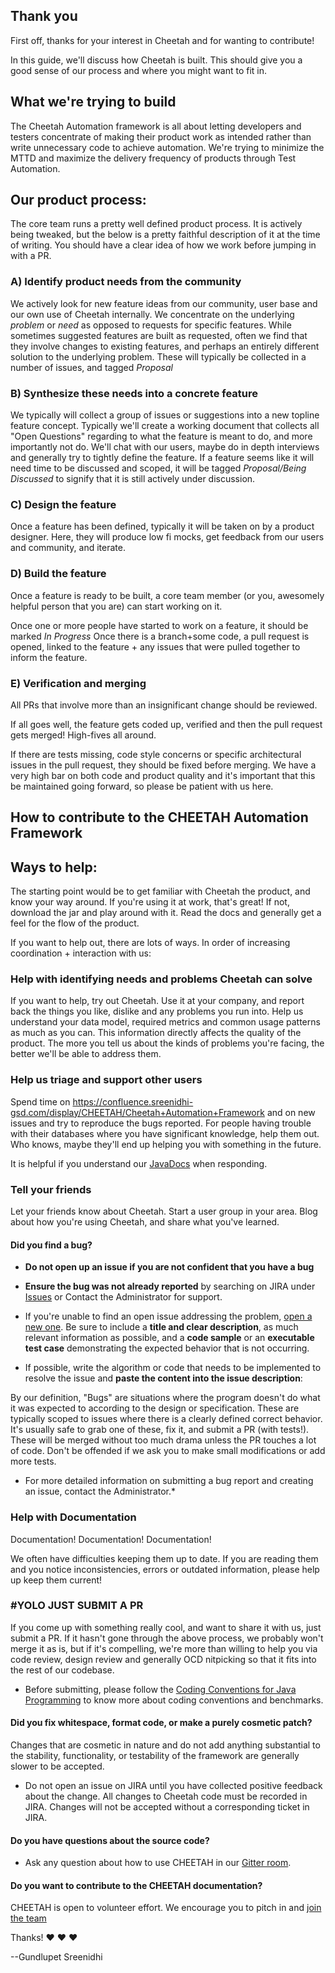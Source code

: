 ## Thank you

First off, thanks for your interest in Cheetah and for wanting to contribute!

In this guide, we'll discuss how Cheetah is built. This should give you a good sense of our process and where you might want to fit in.

## What we're trying to build
The Cheetah Automation framework is all about letting developers and testers concentrate of making their product work as intended rather than write unnecessary code to achieve automation. We're trying to minimize the MTTD and maximize the delivery frequency of products through Test Automation.

## Our product process:

The core team runs a pretty well defined product process. It is actively being tweaked, but the below is a pretty faithful description of it at the time of writing. You should have a clear idea of how we work before jumping in with a PR.

### A) Identify product needs from the community

We actively look for new feature ideas from our community, user base and our own use of Cheetah internally. We concentrate on the underlying *problem* or *need*  as opposed to requests for specific features. While sometimes suggested features are built as requested, often we find that they involve changes to existing features, and perhaps an entirely different solution to the underlying problem. These will typically be collected in a number of issues, and tagged *Proposal*

### B) Synthesize these needs into a concrete feature

We typically will collect a group of issues or suggestions into a new topline feature concept. Typically we'll create a working document that collects all "Open Questions" regarding to what the feature is meant to do, and more importantly not do. We'll chat with our users, maybe do in depth interviews and generally try to tightly define the feature. If a feature seems like it will need time to be discussed and scoped, it will be tagged *Proposal/Being Discussed* to signify that it is still actively under discussion.

### C) Design the feature

Once a feature has been defined, typically it will be taken on by a product designer. Here, they will produce low fi mocks, get feedback from our users and community, and iterate.


### D) Build the feature

Once a feature is ready to be built, a core team member (or you, awesomely helpful person that you are) can start working on it.

Once one or more people have started to work on a feature, it should be marked *In Progress* Once there is a branch+some code, a pull request is opened, linked to the feature + any issues that were pulled together to inform the feature.

### E) Verification and merging

All PRs that involve more than an insignificant change should be reviewed.

If all goes well, the feature gets coded up, verified and then the pull request gets merged! High-fives all around.

If there are tests missing, code style concerns or specific architectural issues in the pull request, they should be fixed before merging. We have a very high bar on both code and product quality and it's important that this be maintained going forward, so please be patient with us here.

## How to contribute to the CHEETAH Automation Framework


## Ways to help:

The starting point would be to get familiar with Cheetah the product, and know your way around. If you're using it at work, that's great! If not, download the jar and play around with it. Read the docs and generally get a feel for the flow of the product.

If you want to help out, there are lots of ways. In order of increasing coordination + interaction with us:

### Help with identifying needs and problems Cheetah can solve

If you want to help, try out Cheetah. Use it at your company, and report back the things you like, dislike and any problems you run into. Help us understand your data model, required metrics and common usage patterns as much as you can. This information directly affects the quality of the product. The more you tell us about the kinds of problems you're facing, the better we'll be able to address them.

### Help us triage and support other users

Spend time on https://confluence.sreenidhi-gsd.com/display/CHEETAH/Cheetah+Automation+Framework and on new issues and try to reproduce the bugs reported. For people having trouble with their databases where you have significant knowledge, help them out. Who knows, maybe they'll end up helping you with something in the future.

It is helpful if you understand our [JavaDocs](https://cheetah-doc.sreenidhi-gsd.com/) when responding.

### Tell your friends

Let your friends know about Cheetah. Start a user group in your area. Blog about how you're using Cheetah, and share what you've learned.

#### **Did you find a bug?**
* **Do not open up an issue if you are not confident that you have a bug**

* **Ensure the bug was not already reported** by searching on JIRA under [Issues](https://jira.sreenidhi-gsd.com/projects/CHEETAH/issues) or Contact the Administrator for support.

* If you're unable to find an open issue addressing the problem, [open a new one](https://jira.sreenidhi-gsd.com/projects/CHEETAH). Be sure to include a **title and clear description**, as much relevant information as possible, and a **code sample** or an **executable test case** demonstrating the expected behavior that is not occurring.

* If possible, write the algorithm or code that needs to be implemented to resolve the issue and **paste the content into the issue description**:
  

By our definition, "Bugs" are situations where the program doesn't do what it was expected to according to the design or specification. These are typically scoped to issues where there is a clearly defined correct behavior. It's usually safe to grab one of these, fix it, and submit a PR (with tests!). These will be merged without too much drama unless the PR touches a lot of code. Don't be offended if we ask you to make small modifications or add more tests. 

* For more detailed information on submitting a bug report and creating an issue, contact the Administrator.*

### Help with Documentation

Documentation! Documentation! Documentation! 

We often have difficulties keeping them up to date. If you are reading them and you notice inconsistencies, errors or outdated information, please help up keep them current!


### #YOLO JUST SUBMIT A PR

If you come up with something really cool, and want to share it with us, just submit a PR. If it hasn't gone through the above process, we probably won't merge it as is, but if it's compelling, we're more than willing to help you via code review, design review and generally OCD nitpicking so that it fits into the rest of our codebase.

* Before submitting, please follow the [Coding Conventions for Java Programming](http://www.oracle.com/technetwork/java/codeconvtoc-136057.html) to know more about coding conventions and benchmarks.

#### **Did you fix whitespace, format code, or make a purely cosmetic patch?**

Changes that are cosmetic in nature and do not add anything substantial to the stability, functionality, or testability of the framework are generally slower to be accepted.


* Do not open an issue on JIRA until you have collected positive feedback about the change. All changes to Cheetah code must be recorded in JIRA. Changes will not be accepted without a corresponding ticket in JIRA.

#### **Do you have questions about the source code?**

* Ask any question about how to use CHEETAH in our [Gitter room](https://gitter.im/cheetah-automation).

#### **Do you want to contribute to the CHEETAH documentation?**

CHEETAH is open to volunteer effort. We encourage you to pitch in and [join the team](https://confluence.sreenidhi-gsd.com/display/CHEETAH)

Thanks! :heart: :heart: :heart:

--Gundlupet Sreenidhi
